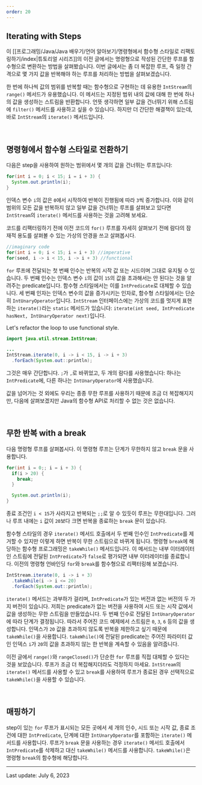 ```yaml
---
order: 20
---
```

## Iterating with Steps

이 [[프로그래밍/Java/Java 배우기/언어 알아보기/명령형에서 함수형 스타일로 리팩토링하기/index|튜토리얼 시리즈]]의 이전 글에서는 명령형으로 작성된 간단한 루프를 함수형으로 변환하는 방법을 살펴봤습니다. 이번 글에서는 좀 더 복잡한 루프, 즉 일정 간격으로 몇 가지 값을 반복해야 하는 루프를 처리하는 방법을 살펴보겠습니다.

한 번에 하나씩 값의 범위를 반복할 때는 함수형으로 구현하는 데 유용한 `IntStream`의 `range()` 메서드가 유용했습니다. 이 메서드는 지정된 범위 내의 값에 대해 한 번에 하나의 값을 생성하는 스트림을 반환합니다. 언뜻 생각하면 일부 값을 건너뛰기 위해 스트림에 `filter()` 메서드를 사용하고 싶을 수 있습니다. 하지만 더 간단한 해결책이 있는데, 바로 `IntStream`의 `iterate()` 메서드입니다.

 

## 명령형에서 함수형 스타일로 전환하기

다음은 step을 사용하여 원하는 범위에서 몇 개의 값을 건너뛰는 루프입니다:

```java
for(int i = 0; i < 15; i = i + 3) {
  System.out.println(i);
}
```

인덱스 변수 `i`의 값은 `0`에서 시작하여 반복이 진행됨에 따라 `3`씩 증가합니다. 이와 같이 범위의 모든 값을 반복하지 않고 일부 값을 건너뛰는 루프를 살펴보고 있다면 `IntStream`의 `iterate()` 메서드를 사용하는 것을 고려해 보세요.

코드를 리팩터링하기 전에 이전 코드의 `for()` 루프를 자세히 살펴보기 전에 람다의 잠재적 용도를 살펴볼 수 있는 가상의 안경을 쓰고 살펴봅시다.

```java
//imaginary code
for(int i = 0; i < 15; i = i + 3) //imperative
for(seed, i -> i < 15, i -> i + 3) //functional
```

`for` 루프에 전달되는 첫 번째 인수는 반복의 시작 값 또는 시드이며 그대로 유지될 수 있습니다. 두 번째 인수는 인덱스 변수 `i`의 값이 `15`의 값을 초과해서는 안 된다는 것을 알려주는 predicate입니다. 함수형 스타일에서는 이를 `IntPredicate`로 대체할 수 있습니다. 세 번째 인자는 인덱스 변수의 값을 증가시키는 인자로, 함수형 스타일에서는 단순히 `IntUnaryOperator`입니다. `IntStream` 인터페이스에는 가상의 코드를 멋지게 표현하는 `iterate()`라는 `static` 메서드가 있습니다: `iterate(int seed, IntPredicate hasNext, IntUnaryOperator next)`입니다.

Let's refactor the loop to use functional style.

```java
import java.util.stream.IntStream;

...
IntStream.iterate(0, i -> i < 15, i -> i + 3)
  .forEach(System.out::println);
```

그것은 매우 간단합니다. `;`가 `,`로 바뀌었고, 두 개의 람다를 사용했습니다: 하나는 `IntPredicate`에, 다른 하나는 `IntUnaryOperator`에 사용했습니다.

값을 넘어가는 것 외에도 우리는 종종 무한 루프를 사용하기 때문에 조금 더 복잡해지지만, 다음에 살펴보겠지만 Java의 함수형 API로 처리할 수 없는 것은 없습니다.

 

## 무한 반복 with a break

다음 명령형 루프를 살펴봅시다. 이 명령형 루프는 단계가 무한하지 않고 `break` 문을 사용합니다.

```java
for(int i = 0;; i = i + 3) {
  if(i > 20) {
    break;
  }

  System.out.println(i);
}
```

종료 조건인 `i < 15`가 사라지고 반복되는 `;;`로 알 수 있듯이 루프는 무한대입니다. 그러나 루프 내에는 `i` 값이 `20`보다 크면 반복을 종료하는 `break` 문이 있습니다.

함수형 스타일의 경우 `iterate()` 메서드 호출에서 두 번째 인수인 `IntPredicate`를 제거할 수 있지만 이렇게 하면 반복이 무한 스트림으로 바뀌게 됩니다. 명령형 `break`에 해당하는 함수형 프로그래밍은 `takeWhile()` 메서드입니다. 이 메서드는 내부 이터레이터인 스트림에 전달된 `IntPredicate`가 `false`로 평가되면 내부 이터레이터를 종료합니다. 이전의 명령형 언바인딩 `for`와 `break`를 함수형으로 리팩터링해 보겠습니다.

```java
IntStream.iterate(0, i -> i + 3)
  .takeWhile(i -> i <= 20)
  .forEach(System.out::println);
```

`iterate()` 메서드는 과부하가 걸리며, `IntPredicate`가 있는 버전과 없는 버전의 두 가지 버전이 있습니다. 저희는 predicate가 없는 버전을 사용하여 시드 또는 시작 값에서 값을 생성하는 무한 스트림을 만들었습니다. 두 번째 인수로 전달된 `IntUnaryOperator`에 따라 단계가 결정됩니다. 따라서 주어진 코드 예제에서 스트림은 `0`, `3`, `6` 등의 값을 생성합니다. 인덱스가 `20` 값을 초과하지 않도록 반복을 제한하고 싶기 때문에 `takeWhile()`을 사용합니다. `takeWhile()`에 전달된 predicate는 주어진 파라미터 값인 인덱스 `i`가 `20`의 값을 초과하지 않는 한 반복을 계속할 수 있음을 알려줍니다.

이전 글에서 `range()`와 `rangeClosed()`가 단순한 `for` 루프를 직접 대체할 수 있다는 것을 보았습니다. 루프가 조금 더 복잡해지더라도 걱정하지 마세요. `IntStream`의 `iterate()` 메서드를 사용할 수 있고 `break`를 사용하여 루프가 종료된 경우 선택적으로 `takeWhile()`을 사용할 수 있습니다.

 

## 매핑하기

step이 있는 `for` 루프가 표시되는 모든 곳에서 세 개의 인수, 시드 또는 시작 값, 종료 조건에 대한 `IntPredicate`, 단계에 대한 `IntUnaryOperator`를 포함하는 `iterate()` 메서드를 사용합니다. 루프가 `break` 문을 사용하는 경우 `iterate()` 메서드 호출에서 `IntPredicate`를 삭제하고 대신 `takeWhile()` 메서드를 사용합니다. `takeWhile()`은 명령형 `break`의 함수형에 해당합니다.

---
Last update: July 6, 2023